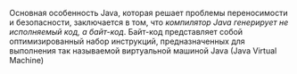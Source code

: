 Основная особенность Java, которая решает проблемы переносимости и безопасности, заключается в том, что _компилятор Java генерирует не исполняемый код, а байт-код_. Байт-код представляет собой оптимизированный набор инструкций, предназначенных для выполнения так называемой виртуальной машиной Java (Java Virtual Machine)